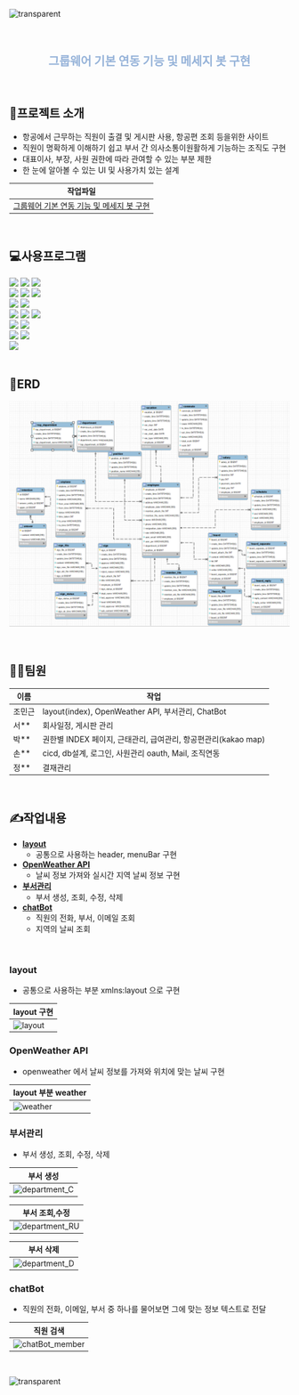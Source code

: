 ![transparent](https://capsule-render.vercel.app/api?type=waving&color=3767a6&fontColor=fff&text=🛫GroupAir&height=250&fontSize=70&fontAlignY=40)

<br>

<h2 align="center" style="color:#96b3d9"> 그룹웨어 기본 연동 기능 및 메세지 봇 구현 </h2>

<br>

## 📕프로젝트 소개

- 항공에서 근무하는 직원이 출결 및 게시판 사용, 항공편 조회 등을위한 사이트
- 직원이 명확하게 이해하기 쉽고 부서 간 의사소통이원활하게 기능하는 조직도 구현
- 대표이사, 부장, 사원 권한에 따라 관여할 수 있는 부분 제한
- 한 눈에 알아볼 수 있는 UI 및 사용가치 있는 설계

| 작업파일                                                                                                 |
|------------------------------------------------------------------------------------------------------|
| [그룹웨어 기본 연동 기능 및 메세지 봇 구현](https://github.com/Jmgjava/team_project2/tree/master/Project2GroupAirTeam) |

<br>

## 💻사용프로그램

<span>
<img src="https://img.shields.io/badge/intellij IDEA-000000?style=flat&logo=intellij IDEA&logoColor=white"/> 
<img src="https://img.shields.io/badge/visualstudio-0075c6?style=flat&logo=visualstudio&logoColor=white"/> 
<img src="https://img.shields.io/badge/java-007396?style=flat&logo=java&logoColor=white"/> 
</span>
<br>
<span>
<img src="https://img.shields.io/badge/queryDsl-4479A1?style=flat&logo=queryDsl&logoColor=white"/>
<img src="https://img.shields.io/badge/gradle-02303A?style=flat&logo=gradle&logoColor=white"/>
<img src="https://img.shields.io/badge/mysql-4479A1?style=flat&logo=mysql&logoColor=white"/> 
</span>
<br>
<span>
<img src="https://img.shields.io/badge/springboot-6DB33F?style=flat&logo=springboot&logoColor=white"/>
<img src="https://img.shields.io/badge/spring data JPA-6DB33F?style=flat&logo=spring data JPA&logoColor=white"/> 
</span>
<br>
<span>
<img src="https://img.shields.io/badge/html5-E34F26?style=flat&logo=html5&logoColor=white"/>
<img src="https://img.shields.io/badge/css3-1572B6?style=flat&logo=css3&logoColor=white"/>
<img src="https://img.shields.io/badge/JavaScript-F7DF1E?style=flat&logo=JavaScript&logoColor=white"/> 
</span>
<br>
<span>
<img src="https://img.shields.io/badge/kakaoMap-FFCD00?style=flat&logo=kakao&logoColor=white"/>
<img src="https://img.shields.io/badge/openweather-ea6e4b?style=flat&logo=openweather&logoColor=white"/>
</span>
<br>
<span>
<img src="https://img.shields.io/badge/thymeleaf-005F0F?style=flat&logo=thymeleaf&logoColor=white"/>
<img src="https://img.shields.io/badge/jquery-0769AD?style=flat&logo=jquery&logoColor=white"/>
</span>
<br>
<span>
<img src="https://img.shields.io/badge/komoran-000000?style=flat&logo=komoran&logoColor=white"/>
</span>
<br>

<br>


## 📁ERD
![img_6.png](/img/img_6.png)

<br>

## 🙍‍♂️팀원
| 이름  | 작업                                            |
|-----|-----------------------------------------------|
| 조민근 | layout(index), OpenWeather API, 부서관리, ChatBot |
| 서** | 회사일정, 게시판 관리                                  |
| 박** | 권한별 INDEX 페이지, 근태관리, 급여관리, 항공편관리(kakao map)   |
| 손** | cicd, db설계, 로그인, 사원관리 oauth, Mail, 조직연동       |
| 정** | 결재관리                                          |

<br>

## ✍작업내용

- [**layout**](#layout)
    - 공통으로 사용하는 header, menuBar 구현
- [**OpenWeather API**](#OpenWeather-API)
    - 날씨 정보 가져와 실시간 지역 날씨 정보 구현
- [**부서관리**](#부서관리)
    - 부서 생성, 조회, 수정, 삭제
- [**chatBot**](#chatBot)
    - 직원의 전화, 부서, 이메일 조회
    - 지역의 날씨 조회

<br>

### layout

- 공통으로 사용하는 부분 xmlns:layout 으로 구현

| layout 구현                                                                                                |
|----------------------------------------------------------------------------------------------------------|
| ![layout](https://github.com/Jmgjava/JMG_projects/assets/154856565/9c97de23-464b-45d4-9c07-a6874e09577f) |

### OpenWeather API

- openweather 에서 날씨 정보를 가져와 위치에 맞는 날씨 구현

| layout 부분 weather                                                                                         |
|-----------------------------------------------------------------------------------------------------------|
| ![weather](https://github.com/Jmgjava/JMG_projects/assets/154856565/8d66fefa-093e-477e-ba6b-61cbafb53a40) |

### 부서관리

- 부서 생성, 조회, 수정, 삭제

| 부서 생성                                                                                                          |
|----------------------------------------------------------------------------------------------------------------|
| ![department_C](https://github.com/Jmgjava/JMG_projects/assets/154856565/c6853801-7be1-4204-913a-476f2b6a581e) |

| 부서 조회,수정                                                                                                        |
|-----------------------------------------------------------------------------------------------------------------|
| ![department_RU](https://github.com/Jmgjava/JMG_projects/assets/154856565/f81ecf1a-4bd2-4621-80da-58daa1d7be0b) |

| 부서 삭제                                                                                                          |
|----------------------------------------------------------------------------------------------------------------|
| ![department_D](https://github.com/Jmgjava/JMG_projects/assets/154856565/de12d69e-e7b2-4cb4-b48f-bae577a8edd0) |

### chatBot

- 직원의 전화, 이메일, 부서 중 하나를 물어보면 그에 맞는 정보 텍스트로 전달

| 직원 검색                                                                                                            |
|------------------------------------------------------------------------------------------------------------------|
| ![chatBot_member](https://github.com/Jmgjava/JMG_projects/assets/154856565/8d90d86e-1c13-4f61-92c7-f80a90c62e8e) |


<br>

![transparent](https://capsule-render.vercel.app/api?type=soft&color=324153&fontColor=fff&text=감사합니다.&animation=fadeIn&height=100&fontSize=40&descAlignY=80&descAlign=70)